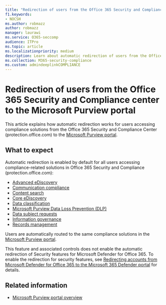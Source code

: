 ```yaml
---
title: "Redirection of users from the Office 365 Security and Compliance center to the Microsoft Purview portal"
f1.keywords:
- NOCSH
ms.author: robmazz
author: robmazz
manager: laurawi
ms.service: O365-seccomp
audience: ITPro
ms.topic: article
ms.localizationpriority: medium
description: Learn about automatic redirection of users from the Office 365 Security and Compliance center users to the Microsoft Purview portal.
ms.collection: M365-security-compliance
ms.custom: admindeeplinkCOMPLIANCE
---
```


# Redirection of users from the Office 365 Security and Compliance center to the Microsoft Purview portal

This article explains how automatic redirection works for users accessing compliance solutions from the Office 365 Security and Compliance Center (protection.office.com) to the <a href="https://go.microsoft.com/fwlink/p/?linkid=2077149" target="_blank">Microsoft Purview portal</a>.

## What to expect

Automatic redirection is enabled by default for all users accessing compliance-related solutions in Office 365 Security and Compliance (protection.office.com):

- [Advanced eDiscovery](overview-ediscovery-20.md)
- [Communication compliance](communication-compliance.md)
- [Content search](search-for-content.md)
- [Core eDiscovery](get-started-core-ediscovery.md)
- [Data classification](data-classification-overview.md)
- [Microsoft Purview Data Loss Prevention (DLP)](dlp-learn-about-dlp.md)
- [Data subject requests](/compliance/regulatory/gdpr-manage-gdpr-data-subject-requests-with-the-dsr-case-tool)
- [Information governance](manage-information-governance.md)
- [Records management](records-management.md)

Users are automatically routed to the same compliance solutions in the <a href="https://go.microsoft.com/fwlink/p/?linkid=2077149" target="_blank">Microsoft Purview portal</a>.

This feature and associated controls does not enable the automatic redirection of Security features for Microsoft Defender for Office 365. To enable the redirection for security features, see [Redirecting accounts from Microsoft Defender for Office 365 to the Microsoft 365 Defender portal](/microsoft-365/security/defender/microsoft-365-security-mdo-redirection) for details.

## Related information

- [Microsoft Purview portal overview](/microsoft-365/compliance/microsoft-365-compliance-center)
